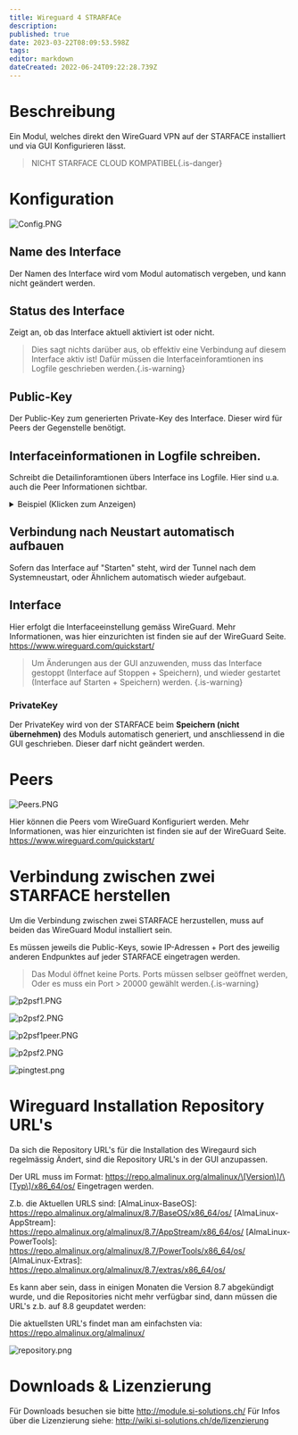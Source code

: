 ```yaml
---
title: Wireguard 4 STRARFACe
description: 
published: true
date: 2023-03-22T08:09:53.598Z
tags: 
editor: markdown
dateCreated: 2022-06-24T09:22:28.739Z
---
```


# Beschreibung
Ein Modul, welches direkt den WireGuard VPN auf der STARFACE installiert und via GUI Konfigurieren lässt.

> NICHT STARFACE CLOUD KOMPATIBEL{.is-danger}


# Konfiguration

![Config.PNG](/uploads/wireguard4starface/Config.PNG)

## Name des Interface
Der Namen des Interface wird vom Modul automatisch vergeben, und kann nicht geändert werden.

## Status des Interface
Zeigt an, ob das Interface aktuell aktiviert ist oder nicht.
> Dies sagt nichts darüber aus, ob effektiv eine Verbindung auf diesem Interface aktiv ist! Dafür müssen die Interfaceinforamtionen ins Logfile geschrieben werden.{.is-warning}

## Public-Key
Der Public-Key zum generierten Private-Key des Interface. Dieser wird für Peers der Gegenstelle benötigt.

## Interfaceinformationen in Logfile schreiben.
Schreibt die Detailinforamtionen übers Interface ins Logfile. Hier sind u.a. auch die Peer Informationen sichtbar.

<details>
  <summary>Beispiel (Klicken zum Anzeigen)</summary>
  
#####################
\### Interface Information ###
#####################
interface: wg-2956b493
  public key: 5J04mixB9pNz58XK4z82PmFLkihRib2JLpDRkIWPVGk=
  private key: (hidden)
  listening port: 20000

peer: wPDLEKwxog6JH0bguynXX5MruCSeJaCVP96aKMzhHyE=
  endpoint: 192.168.200.187:20000
  allowed ips: 10.0.0.0/24
  latest handshake: 4 minutes, 21 seconds ago
  transfer: 18.28 KiB received, 50.75 KiB sent
  persistent keepalive: every 15 seconds

##################### 
  </details>
  
## Verbindung nach Neustart automatisch aufbauen
Sofern das Interface auf "Starten" steht, wird der Tunnel nach dem Systemneustart, oder Ähnlichem automatisch wieder aufgebaut.

## Interface
Hier erfolgt die Interfaceeinstellung gemäss WireGuard. 
Mehr Informationen, was hier einzurichten ist finden sie auf der WireGuard Seite. https://www.wireguard.com/quickstart/

> Um Änderungen aus der GUI anzuwenden, muss das Interface gestoppt (Interface auf Stoppen + Speichern), und wieder gestartet (Interface auf Starten + Speichern) werden.
{.is-warning}

### PrivateKey
Der PrivateKey wird von der STARFACE beim **Speichern (nicht übernehmen)** des Moduls automatisch generiert, und anschliessend in die GUI geschrieben. Dieser darf nicht geändert werden.

# Peers
![Peers.PNG](/uploads/wireguard4starface/Peers.PNG)

Hier können die Peers vom WireGuard Konfiguriert werden.
Mehr Informationen, was hier einzurichten ist finden sie auf der WireGuard Seite. https://www.wireguard.com/quickstart/

# Verbindung zwischen zwei STARFACE herstellen
Um die Verbindung zwischen zwei STARFACE herzustellen, muss auf beiden das WireGuard Modul installiert sein.

Es müssen jeweils die Public-Keys, sowie IP-Adressen + Port des jeweilig anderen Endpunktes auf jeder STARFACE eingetragen werden.

> Das Modul öffnet keine Ports. Ports müssen selbser geöffnet werden, Oder es muss ein Port > 20000 gewählt werden.{.is-warning}

![p2psf1.PNG](/uploads/wireguard4starface/p2psf1.PNG)

![p2psf2.PNG](/uploads/wireguard4starface/p2psf2.PNG)

![p2psf1peer.PNG](/uploads/wireguard4starface/p2psf1peer.PNG)

![p2psf2.PNG](/uploads/wireguard4starface/p2psf2.PNG)

![pingtest.png](/uploads/wireguard4starface/pingtest.png)

# Wireguard Installation Repository URL's

Da sich die Repository URL's für die Installation des Wiregaurd sich regelmässig Ändert, sind die Repository URL's in der GUI anzupassen.

Der URL muss im Format: https://repo.almalinux.org/almalinux/\[Version\]/\[Typ\]/x86_64/os/
Eingetragen werden.

Z.b. die Aktuellen URLS sind:
\[AlmaLinux-BaseOS\]: https://repo.almalinux.org/almalinux/8.7/BaseOS/x86_64/os/
\[AlmaLinux-AppStream\]: https://repo.almalinux.org/almalinux/8.7/AppStream/x86_64/os/
\[AlmaLinux-PowerTools\]: https://repo.almalinux.org/almalinux/8.7/PowerTools/x86_64/os/
\[AlmaLinux-Extras\]: https://repo.almalinux.org/almalinux/8.7/extras/x86_64/os/

Es kann aber sein, dass in einigen Monaten die Version 8.7 abgekündigt wurde, und die Repositories nicht mehr verfügbar sind, dann müssen die URL's z.b. auf 8.8 geupdatet werden:

Die aktuellsten URL's findet man am einfachsten via: https://repo.almalinux.org/almalinux/

![repository.png](/uploads/wireguard4starface/repository.png)

# Downloads & Lizenzierung
Für Downloads besuchen sie bitte http://module.si-solutions.ch/
Für Infos über die Lizenzierung siehe: http://wiki.si-solutions.ch/de/lizenzierung